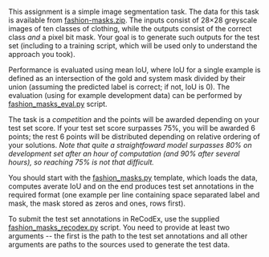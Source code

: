 This assignment is a simple image segmentation task. The data for this task is
available from [fashion-masks.zip](https://ufal.mff.cuni.cz/~straka/courses/npfl114/1718/fashion-masks.zip).
The inputs consist of 28×28 greyscale images of ten classes of clothing,
while the outputs consist of the correct class _and_ a pixel bit mask.
Your goal is to generate such outputs for the test set (including
to a training script, which will be used only to understand the approach you
took).

Performance is evaluated using mean IoU, where IoU for a single example
is defined as an intersection of the gold and system mask divided by
their union (assuming the predicted label is correct; if not, IoU is 0).
The evaluation (using for example development data) can be performed by
[fashion_masks_eval.py](https://github.com/ufal/npfl114/tree/master/labs/05/fashion_masks_eval.py)
script.

The task is a _competition_ and the points will be awarded depending on your
test set score. If your test set score surpasses 75%, you will be
awarded 6 points; the rest 6 points will be distributed depending on relative
ordering of your solutions. _Note that quite a straightfoward model surpasses
80% on development set after an hour of computation (and 90% after several
hours), so reaching 75% is not that difficult._

You should start with the
[fashion_masks.py](https://github.com/ufal/npfl114/tree/master/labs/05/fashion_masks.py)
template, which loads the data, computes averate IoU and on the end produces
test set annotations in the required format (one example per line containing
space separated label and mask, the mask stored as zeros and ones, rows first).

To submit the test set annotations in ReCodEx, use the supplied
[fashion_masks_recodex.py](https://github.com/ufal/npfl114/tree/master/labs/05/fashion_masks_recodex.py)
script. You need to provide at least two arguments -- the first is the path to
the test set annotations and all other arguments are paths to the sources used
to generate the test data.
